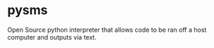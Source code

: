 # pysms
Open Source python interpreter that allows code to be ran off a host computer and outputs via text.
